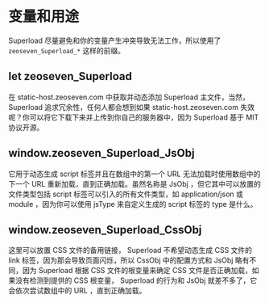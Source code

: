 # 变量和用途

Superload 尽量避免和你的变量产生冲突导致无法工作，所以使用了 `zeoseven_Superload_*` 这样的前缀。

## let zeoseven_Superload

在 static-host.zeoseven.com 中获取并动态添加 Superload 主文件，当然， Superload 追求冗余性，任何人都会想到如果 static-host.zeoseven.com 失效呢？你可以将它下载下来并上传到你自己的服务器中，因为 Superload 基于 MIT 协议开源。

## window.zeoseven_Superload_JsObj

它用于动态生成 script 标签并且在数组中的第一个 URL 无法加载时使用数组中的下一个 URL 重新加载，直到正确加载。虽然名称是 JsObj ，但它其中可以放置的文件类型包括 script 标签可以引入的所有文件类型，如 application/json 或 module ，因为你可以使用 jsType 来自定义生成的 script 标签的 type 是什么。

## window.zeoseven_Superload_CssObj

这里可以放置 CSS 文件的备用链接， Superload 不希望动态生成 CSS 文件的 link 标签，因为那会导致页面闪烁，所以 CssObj 中的配置方式和 JsObj 略有不同，因为 Superload 根据 CSS 文件的根变量来确定 CSS 文件是否正确加载，如果没有检测到提供的 CSS 根变量， Superload 的行为和 JsObj 就差不多了，它会依次尝试数组中的 URL ，直到正确加载。
